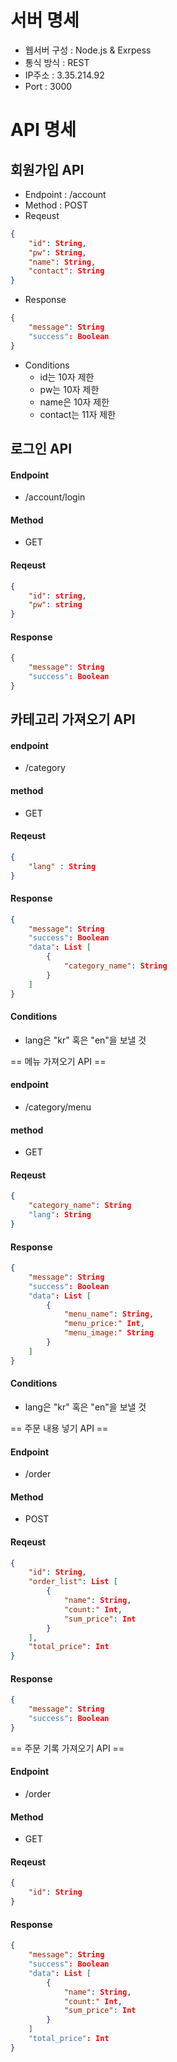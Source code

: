 # 서버 명세

- 웹서버 구성 : Node.js & Exrpess  
- 통식 방식 : REST  
- IP주소 : 3.35.214.92  
- Port : 3000  

# API 명세

## 회원가입 API

- Endpoint : /account  
- Method : POST  
- Reqeust  
```json
{
	"id": String,
	"pw": String,
	"name": String,
	"contact": String
}
```
- Response
```json
{
	"message": String
	"success": Boolean
}
```
- Conditions
	- id는 10자 제한
	- pw는 10자 제한
	- name은 10자 제한
	- contact는 11자 제한


## 로그인 API 

#### Endpoint 
- /account/login
#### Method 
- GET
#### Reqeust
```json
{
	"id": string,
	"pw": string
}
```
#### Response
```json
{
	"message": String
	"success": Boolean
}
```

## 카테고리 가져오기 API

#### endpoint 
- /category
#### method 
- GET
#### Reqeust
```json
{
	"lang" : String
}
```
#### Response
```json
{
	"message": String
	"success": Boolean
	"data": List [
		{
			"category_name": String
		}
	]
}
```
#### Conditions
- lang은 "kr" 혹은 "en"을 보낼 것


== 메뉴 가져오기 API ==

#### endpoint 
- /category/menu
#### method 
- GET
#### Reqeust
```json
{
	"category_name": String
	"lang": String
}
```
#### Response
```json
{
	"message": String
	"success": Boolean
	"data": List [
		{
			"menu_name": String,
			"menu_price:" Int,
			"menu_image:" String
		}
	]
}
```
#### Conditions
- lang은 "kr" 혹은 "en"을 보낼 것


== 주문 내용 넣기 API ==

#### Endpoint 
- /order
#### Method 
- POST
#### Reqeust
```json
{
	"id": String,
	"order_list": List [
		{
			"name": String,
			"count:" Int,
			"sum_price": Int
		}
	],
	"total_price": Int
}
```
#### Response
```json
{
	"message": String
	"success": Boolean
}
```

== 주문 기록 가져오기 API ==

#### Endpoint 
- /order
#### Method 
- GET
#### Reqeust
```json
{
	"id": String
}
```
#### Response
```json
{
	"message": String
	"success": Boolean
	"data": List [
		{
			"name": String,
			"count:" Int,
			"sum_price": Int
		}
	]
	"total_price": Int
}
```
